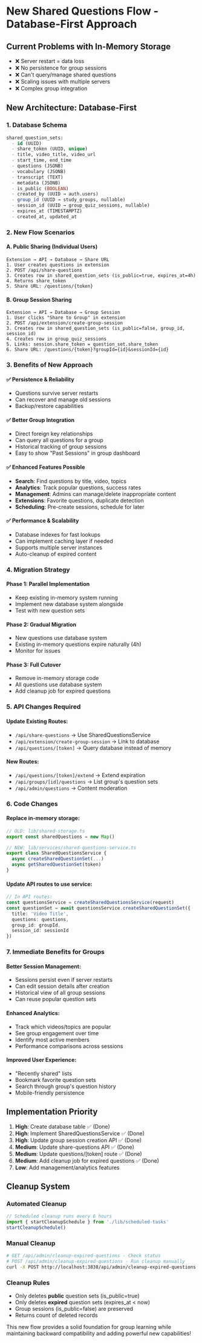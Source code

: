 # New Shared Questions Flow - Database-First Approach

## Current Problems with In-Memory Storage
- ❌ Server restart = data loss  
- ❌ No persistence for group sessions
- ❌ Can't query/manage shared questions
- ❌ Scaling issues with multiple servers
- ❌ Complex group integration

## New Architecture: Database-First

### 1. Database Schema
```sql
shared_question_sets:
  - id (UUID)
  - share_token (UUID, unique)
  - title, video_title, video_url
  - start_time, end_time
  - questions (JSONB)
  - vocabulary (JSONB) 
  - transcript (TEXT)
  - metadata (JSONB)
  - is_public (BOOLEAN)
  - created_by (UUID → auth.users)
  - group_id (UUID → study_groups, nullable)
  - session_id (UUID → group_quiz_sessions, nullable)
  - expires_at (TIMESTAMPTZ)
  - created_at, updated_at
```

### 2. New Flow Scenarios

#### A. Public Sharing (Individual Users)
```
Extension → API → Database → Share URL
1. User creates questions in extension
2. POST /api/share-questions
3. Creates row in shared_question_sets (is_public=true, expires_at=4h)
4. Returns share_token
5. Share URL: /questions/{token}
```

#### B. Group Session Sharing
```
Extension → API → Database → Group Session
1. User clicks "Share to Group" in extension  
2. POST /api/extension/create-group-session
3. Creates row in shared_question_sets (is_public=false, group_id, session_id)
4. Creates row in group_quiz_sessions 
5. Links: session.share_token = question_set.share_token
6. Share URL: /questions/{token}?groupId={id}&sessionId={id}
```

### 3. Benefits of New Approach

#### ✅ Persistence & Reliability
- Questions survive server restarts
- Can recover and manage old sessions
- Backup/restore capabilities

#### ✅ Better Group Integration  
- Direct foreign key relationships
- Can query all questions for a group
- Historical tracking of group sessions
- Easy to show "Past Sessions" in group dashboard

#### ✅ Enhanced Features Possible
- **Search**: Find questions by title, video, topics
- **Analytics**: Track popular questions, success rates
- **Management**: Admins can manage/delete inappropriate content
- **Extensions**: Favorite questions, duplicate detection
- **Scheduling**: Pre-create sessions, schedule for later

#### ✅ Performance & Scalability
- Database indexes for fast lookups
- Can implement caching layer if needed
- Supports multiple server instances
- Auto-cleanup of expired content

### 4. Migration Strategy

#### Phase 1: Parallel Implementation
- Keep existing in-memory system running
- Implement new database system alongside
- Test with new question sets

#### Phase 2: Gradual Migration  
- New questions use database system
- Existing in-memory questions expire naturally (4h)
- Monitor for issues

#### Phase 3: Full Cutover
- Remove in-memory storage code
- All questions use database system
- Add cleanup job for expired questions

### 5. API Changes Required

#### Update Existing Routes:
- `/api/share-questions` → Use SharedQuestionsService
- `/api/extension/create-group-session` → Link to database
- `/api/questions/[token]` → Query database instead of memory

#### New Routes:
- `/api/questions/[token]/extend` → Extend expiration
- `/api/groups/[id]/questions` → List group's question sets
- `/api/admin/questions` → Content moderation

### 6. Code Changes

#### Replace in-memory storage:
```typescript
// OLD: lib/shared-storage.ts
export const sharedQuestions = new Map()

// NEW: lib/services/shared-questions-service.ts  
export class SharedQuestionsService {
  async createSharedQuestionSet(...)
  async getSharedQuestionSet(token)
}
```

#### Update API routes to use service:
```typescript
// In API routes:
const questionsService = createSharedQuestionsService(request)
const questionSet = await questionsService.createSharedQuestionSet({
  title: 'Video Title',
  questions: questions,
  group_id: groupId,
  session_id: sessionId
})
```

### 7. Immediate Benefits for Groups

#### Better Session Management:
- Sessions persist even if server restarts
- Can edit session details after creation
- Historical view of all group sessions
- Can reuse popular question sets

#### Enhanced Analytics:
- Track which videos/topics are popular
- See group engagement over time
- Identify most active members
- Performance comparisons across sessions

#### Improved User Experience:
- "Recently shared" lists
- Bookmark favorite question sets
- Search through group's question history
- Mobile-friendly persistence

## Implementation Priority

1. **High**: Create database table ✅ (Done)
2. **High**: Implement SharedQuestionsService ✅ (Done)  
3. **High**: Update group session creation API ✅ (Done)
4. **Medium**: Update share-questions API ✅ (Done)
5. **Medium**: Update questions/[token] route ✅ (Done)
6. **Medium**: Add cleanup job for expired questions ✅ (Done)
7. **Low**: Add management/analytics features

## Cleanup System

### Automated Cleanup
```typescript
// Scheduled cleanup runs every 6 hours
import { startCleanupSchedule } from './lib/scheduled-tasks'
startCleanupSchedule()
```

### Manual Cleanup
```bash
# GET /api/admin/cleanup-expired-questions - Check status
# POST /api/admin/cleanup-expired-questions - Run cleanup manually
curl -X POST http://localhost:3838/api/admin/cleanup-expired-questions
```

### Cleanup Rules
- Only deletes **public** question sets (is_public=true)
- Only deletes **expired** question sets (expires_at < now)
- Group sessions (is_public=false) are preserved
- Returns count of deleted records

This new flow provides a solid foundation for group learning while maintaining backward compatibility and adding powerful new capabilities!